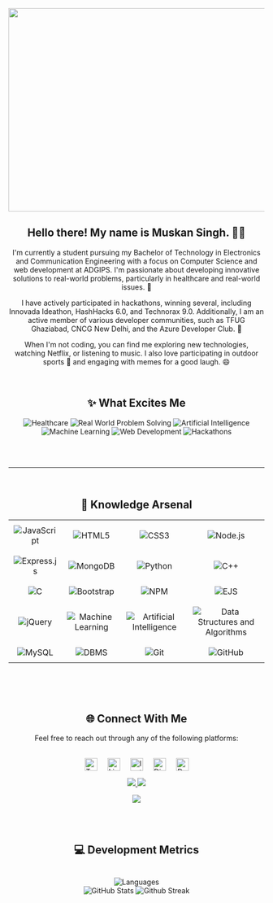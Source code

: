<!-- Header Section -->
<p align="center">
  <img width="800" height="400" src="https://github.com/Lifewithmuskan/Lifewithmuskan/blob/master/social/muskan.gif">
</p>
<h2 align="center">Hello there! My name is Muskan Singh. 👋🤓</h2>
<p align="center">
  I'm currently a student pursuing my Bachelor of Technology in Electronics and Communication Engineering with a focus on Computer Science and web development at ADGIPS. I'm passionate about developing innovative solutions to real-world problems, particularly in healthcare and real-world issues. 🚀
</p>
<p align="center">
  I have actively participated in hackathons, winning several, including Innovada Ideathon, HashHacks 6.0, and Technorax 9.0. Additionally, I am an active member of various developer communities, such as TFUG Ghaziabad, CNCG New Delhi, and the Azure Developer Club. 🌟
</p>
<p align="center">
  When I'm not coding, you can find me exploring new technologies, watching Netflix, or listening to music. I also love participating in outdoor sports 🏅 and engaging with memes for a good laugh. 😄
</p>
  <br>
<!-- What Excites Me Section -->
<section align="center">
  <h2>✨ What Excites Me</h2>
  <p>
    <img src="https://img.shields.io/badge/Healthcare-blue?style=for-the-badge&logo=healthcare&logoColor=white" alt="Healthcare">
    <img src="https://img.shields.io/badge/Real%20World%20Problem%20Solving-orange?style=for-the-badge&logo=problem-solving&logoColor=white" alt="Real World Problem Solving">
    <img src="https://img.shields.io/badge/Artificial%20Intelligence-%23FF6F00.svg?&style=for-the-badge&logo=ai&logoColor=white" alt="Artificial Intelligence">
    <img src="https://img.shields.io/badge/Machine%20Learning-%2328B463.svg?&style=for-the-badge&logo=ml&logoColor=white" alt="Machine Learning">
    <img src="https://img.shields.io/badge/Web%20Development-%231572B6.svg?&style=for-the-badge&logo=web&logoColor=white" alt="Web Development">
    <img src="https://img.shields.io/badge/Hackathons-%23FF0000.svg?&style=for-the-badge&logo=hackathons&logoColor=white" alt="Hackathons">
  </p>
</section>
  <br>  <br>  
<!-- Knowledge Arsenal Section -->
<hr>
<section align="center">
  <br>
  <h2>🧠 Knowledge Arsenal</h2>
  <table align="center" style="border-collapse: collapse; width: 100%; max-width: 900px;">
    <tr>
      <td style="text-align: center; padding: 10px;"><img src="https://img.shields.io/badge/JavaScript%20-%23F7DF1E.svg?&style=for-the-badge&logo=javascript&logoColor=black" alt="JavaScript"/></td>
      <td style="text-align: center; padding: 10px;"><img src="https://img.shields.io/badge/HTML5%20-%23E34F26.svg?&style=for-the-badge&logo=html5&logoColor=white" alt="HTML5"/></td>
      <td style="text-align: center; padding: 10px;"><img src="https://img.shields.io/badge/CSS3%20-%231572B6.svg?&style=for-the-badge&logo=css3&logoColor=white" alt="CSS3"/></td>
      <td style="text-align: center; padding: 10px;"><img src="https://img.shields.io/badge/Node.js%20-%23339933.svg?&style=for-the-badge&logo=node.js&logoColor=white" alt="Node.js"/></td>
    </tr>
    <tr>
      <td style="text-align: center; padding: 10px;"><img src="https://img.shields.io/badge/Express.js%20-%23404d59.svg?&style=for-the-badge&logo=express&logoColor=white" alt="Express.js"/></td>
      <td style="text-align: center; padding: 10px;"><img src="https://img.shields.io/badge/MongoDB%20-%2347A248.svg?&style=for-the-badge&logo=mongodb&logoColor=white" alt="MongoDB"/></td>
      <td style="text-align: center; padding: 10px;"><img src="https://img.shields.io/badge/Python%20-%2314354C.svg?&style=for-the-badge&logo=python&logoColor=white" alt="Python"/></td>
      <td style="text-align: center; padding: 10px;"><img src="https://img.shields.io/badge/C++%20-%2300599C.svg?&style=for-the-badge&logo=c%2B%2B&logoColor=white" alt="C++"/></td>
    </tr>
    <tr>
      <td style="text-align: center; padding: 10px;"><img src="https://img.shields.io/badge/C%20-%2300599C.svg?&style=for-the-badge&logo=c&logoColor=white" alt="C"/></td>
      <td style="text-align: center; padding: 10px;"><img src="https://img.shields.io/badge/Bootstrap%20-%23563D7C.svg?&style=for-the-badge&logo=bootstrap&logoColor=white" alt="Bootstrap"/></td>
      <td style="text-align: center; padding: 10px;"><img src="https://img.shields.io/badge/NPM%20-%23CB3837.svg?&style=for-the-badge&logo=npm&logoColor=white" alt="NPM"/></td>
      <td style="text-align: center; padding: 10px;"><img src="https://img.shields.io/badge/EJS%20-%230F0F0F.svg?&style=for-the-badge&logo=ejs&logoColor=white" alt="EJS"/></td>
    </tr>
    <tr>
      <td style="text-align: center; padding: 10px;"><img src="https://img.shields.io/badge/jQuery%20-%230769AD.svg?&style=for-the-badge&logo=jquery&logoColor=white" alt="jQuery"/></td>
      <td style="text-align: center; padding: 10px;"><img src="https://img.shields.io/badge/Machine Learning%20-%23FF6F00.svg?&style=for-the-badge&logo=ml&logoColor=white" alt="Machine Learning"/></td>
      <td style="text-align: center; padding: 10px;"><img src="https://img.shields.io/badge/Artificial Intelligence%20-%2328B463.svg?&style=for-the-badge&logo=ai&logoColor=white" alt="Artificial Intelligence"/></td>
      <td style="text-align: center; padding: 10px;"><img src="https://img.shields.io/badge/Data Structures and Algorithms%20-%23328E75.svg?&style=for-the-badge&logo=dsa&logoColor=white" alt="Data Structures and Algorithms"/></td>
    </tr>
    <tr>
      <td style="text-align: center; padding: 10px;"><img src="https://img.shields.io/badge/MySQL%20-%234479A1.svg?&style=for-the-badge&logo=mysql&logoColor=white" alt="MySQL"/></td>
      <td style="text-align: center; padding: 10px;"><img src="https://img.shields.io/badge/DBMS%20-%23059B9B.svg?&style=for-the-badge&logo=dbms&logoColor=white" alt="DBMS"/></td>
      <td style="text-align: center; padding: 10px;"><img src="https://img.shields.io/badge/Git%20-%23F05033.svg?&style=for-the-badge&logo=git&logoColor=white" alt="Git"/></td>
      <td style="text-align: center; padding: 10px;"><img src="https://img.shields.io/badge/GitHub%20-%23121011.svg?&style=for-the-badge&logo=github&logoColor=white" alt="GitHub"/></td>
    </tr>
  </table>
</section>
<br> 
<!-- Contact Me Section -->
<section align="center">
  <br> 
    <br>
  <h2>🌐 Connect With Me</h2>
  <p>Feel free to reach out through any of the following platforms:</p>
  <br>
  <div style="display: flex; justify-content: center; gap: 20px;">
    <a href="https://x.com/muskansing38001" style="text-decoration: none;">
      <img src="https://img.shields.io/badge/twitter-%231DA1F2.svg?&style=for-the-badge&logo=twitter&logoColor=white" alt="Twitter" height="25">
    </a> 
    <a href="https://www.linkedin.com/in/muskan-singh-94baab226/" style="text-decoration: none;">
      <img src="https://img.shields.io/badge/linkedin-%230077B5.svg?&style=for-the-badge&logo=linkedin&logoColor=white" alt="LinkedIn" height="25">
    </a> 
    <a href="https://www.instagram.com/lifewithmuskan/" style="text-decoration: none;">
      <img src="https://img.shields.io/badge/instagram-%23E4405F.svg?&style=for-the-badge&logo=instagram&logoColor=white" alt="Instagram" height="25">
    </a>
    <a href="https://discord.com/login" style="text-decoration: none;">
      <img src="https://img.shields.io/badge/discord-%237289DA.svg?&style=for-the-badge&logo=discord&logoColor=white" alt="Discord" height="25">
    </a>
    <a href="https://devfolio.co/@lifewithmuskan" style="text-decoration: none;">
      <img src="https://img.shields.io/badge/devfolio-%2300444D.svg?&style=for-the-badge&logo=devfolio&logoColor=white" alt="Devfolio" height="25">
    </a>
  </div>
</section> 
<!-- GitHub Stats Section -->
<p align="center">
  <a href="https://github.com/Lifewithmuskan">
    <img src="https://badges.pufler.dev/visits/Lifewithmuskan/Lifewithmuskan?style=flat-square&color=black&logo=github">
  </a>
  <a href="https://github.com/Lifewithmuskan?tab=repositories">
    <img src="https://badges.pufler.dev/repos/Lifewithmuskan?style=flat-square&color=black&logo=github">
  </a>
</p>
<p align="center">
  <a href="https://github.com/Lifewithmuskan">
    <img src="https://img.shields.io/github/followers/Lifewithmuskan?style=social">
  </a>
</p>
  <br>
<!-- Development Metrics Section -->
<section align="center">
  <br>
  <h2 align="center">💻 Development Metrics</h2>
  <br>

  <div>
    <img src="https://github-readme-stats.vercel.app/api/top-langs/?username=Lifewithmuskan&layout=compact&hide_border=true&theme=dracula&exclude_repo=github-readme-streak-stats" alt="Languages" />
  </div>
  
  <div align="center">
    <img src="https://github-readme-stats.vercel.app/api?username=Lifewithmuskan&show_icons=true&hide_border=true&theme=dracula" alt="GitHub Stats" title="Github Stats"/> 
    <img src="https://github-readme-streak-stats.herokuapp.com/?user=Lifewithmuskan&theme=dracula&hide_border=true" alt="Github Streak" title="Github Streak"/> 
  </div>

</section>
